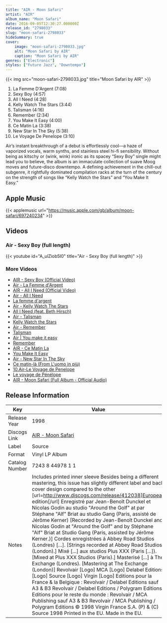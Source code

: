 ```yaml
---
title: "AIR - Moon Safari"
artist: "AIR"
album_name: "Moon Safari"
date: 2016-09-05T12:30:27.000000Z
release_id: "2798033"
slug: "moon-safari-2798033"
hideSummary: true
cover:
    image: "moon-safari-2798033.jpg"
    alt: "Moon Safari by AIR"
    caption: "Moon Safari by AIR"
genres: ["Electronic"]
styles: ["Future Jazz", "Downtempo"]
---
```


{{< img src="moon-safari-2798033.jpg" title="Moon Safari by AIR" >}}

<!-- section break -->

1. La Femme D'Argent (7:08)
2. Sexy Boy (4:57)
3. All I Need (4:28)
4. Kelly Watch The Stars (3:44)
5. Talisman (4:16)
6. Remember (2:34)
7. You Make It Easy (4:00)
8. Ce Matin La (3:38)
9. New Star In The Sky (5:38)
10. Le Voyage De Penelope (3:10)

<!-- section break -->


Air’s instant breakthrough of a debut is effortlessly cool—a haze of vaporized vocals, warm synths, and stainless steel hi-fi sensibility. Without being as kitschy or (wink, wink) ironic as its spacey “Sexy Boy” single might lead you to believe, the album is an immaculate collection of suave Moog moves and future-disco downtempo. A defining achievement in the chill-out subgenre, it rightfully dominated compilation racks at the turn of the century on the strength of songs like “Kelly Watch the Stars” and “You Make It Easy.”



## Apple Music
{{< applemusic url="https://music.apple.com/gb/album/moon-safari/697240234" >}}





## Videos
### Air - Sexy Boy  (full length)
{{< youtube id="A_ulZiob5I0" title="Air - Sexy Boy  (full length)" >}}<br>

### More Videos

- [AIR - Sexy Boy (Official Video)](https://www.youtube.com/watch?v=wouKI_myXxk)
- [Air - La Femme d'Argent](https://www.youtube.com/watch?v=U4U19zwFENs)
- [AIR - All I Need (Official Video)](https://www.youtube.com/watch?v=kxWFyvTg6mc)
- [Air - All I Need](https://www.youtube.com/watch?v=mTHjFeXmnHs)
- [La femme d'argent](https://www.youtube.com/watch?v=BswuwCn1hBo)
- [Air - Kelly Watch The Stars](https://www.youtube.com/watch?v=Rui0hzN-EFE)
- [All I Need (feat. Beth Hirsch)](https://www.youtube.com/watch?v=Mx1NwIaQbbE)
- [Air - Talisman](https://www.youtube.com/watch?v=Y_wk7PNx_Hk)
- [Kelly Watch the Stars](https://www.youtube.com/watch?v=62hGO3ptI2c)
- [Air - Remember](https://www.youtube.com/watch?v=B0rk_15Z5kU)
- [Talisman](https://www.youtube.com/watch?v=IKIpsr5AhKc)
- [Air | You make it easy](https://www.youtube.com/watch?v=S7s-kIMD-NE)
- [Remember](https://www.youtube.com/watch?v=6tLZrNswQZQ)
- [AIR - Ce Matin La](https://www.youtube.com/watch?v=IQdMAzsj7Xc)
- [You Make It Easy](https://www.youtube.com/watch?v=k-FDyIeyqoE)
- [Air - New Star In The Sky](https://www.youtube.com/watch?v=RwjmqYdb_EU)
- [Ce matin-là (From L'uomo in più)](https://www.youtube.com/watch?v=jIQziWqjnOc)
- [10.Air-Le Voyage de Penelope](https://www.youtube.com/watch?v=XZm58MrTszM)
- [Le voyage de Pénélope](https://www.youtube.com/watch?v=FEp99DhntDA)
- [AIR - Moon Safari (Full Album - Official Audio)](https://www.youtube.com/watch?v=3XTV6pkQne0)


## Release Information
|  Key           | Value                                                |
| ---------------| ---------------------------------------------------- |
| Release Year   | 1998                                   |
| Discogs Link   | [AIR - Moon Safari](https://www.discogs.com/release/2798033-AIR-French-Band-Moon-Safari) |
| Label          | Source |
| Format         | Vinyl LP Album |
| Catalog Number | 7243 8 44978 1 1 |
| Notes | Includes printed inner sleeve Besides being a different mastering, this issue has slightly different label and back cover design compared to the other [url=http://www.discogs.com/release/412038]European edition[/url]  Enregistré par Jean-Benoît Dunckel et Nicolas Godin au studio "Around the Golf" at par Stéphane "Alf" Briat au studio Gang (Paris, assisté de Jérôme Kerner) [Recorded by Jean-Benoît Dunckel and Nicolas Godin at "Around the Golf" and by Stéphane "Alf" Briat at Studio Gang (Paris, assisted by Jérôme Kerner.)]  Cordes enregistrées á Abbey Road Studios (Londres) [...]. [Strings recorded at Abbey Road Studios (London).]  Mixé [...] aux studios Plus XXX  (Paris [...]). [Mixed at Plus XXX Studios (Paris).] Masterisé [...] à The Exchange (Londres). [Mastering at The Exchange (London)]  Revolvair [Logo] MCA [Logo] Delabel Editions [Logo] Source [Logo] Virgin [Logo]  Editions pour la France & la Belgique : Revolvair / Delabel Editions sauf A3 & B3 Revolvair / Delabel Editions / Polygram Editions  Editions pour le reste du monde : Revolvair / MCA Publishing sauf A3 & B3 Revolvair / MCA Publishing / Polygram Editions  © 1998 Virgin France S.A.  (P) & (C) Source 1998  Printed in the EU.  Made in the EU. |
